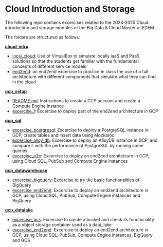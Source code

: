 # Cloud Introduction and Storage

The following repo contains excercises related to the 2024-2025 Cloud introduction and storage modules of the Big Data & Cloud Master at EDEM

The folders are structured as follows:

**[cloud-intro](./cloud_intro/)**
- [local_cloud](./cloud_intro/local_cloud/): Use of VirtualBox to simulate locally IaaS and PaaS solutions so that the students get familiar with the fundamental concepts of different service models
- [end2end](./cloud_intro/end2end/): an end2end excercise to practice in class the use of a full architecture with different components that simulate what they can find in the cloud


**[gcp_setup](./gcp_setup/)**
- [README.md](./gcp_setup/README.md): Instructions to create a GCP account and create a Compute Engine instance
- [excercise_1](./gcp_setup/excercise_1/): Excercise to deploy part of the end2end architecture in GCP

**[gcp_sql](./gcp_sql/)**
- [excercise_postgresql](./gcp_sql/excercise_postgresql/): Excercise to deploy a PostgreSQL instance in GCP, create tables and insert data using Mockaroo
- [excercise_alloy_db](./gcp_sql/excercise_alloy_db/): Excercise to deploy an AlloyDB instance in GCP, and compare it with the performance of PostgreSQL by running some queries
- [excercise_e2e](./gcp_sql/excercise_e2e/): Excercise to deploy an end2end architecture in GCP, using Cloud SQL, PubSub and Compute Engine instances

**[gcp_datawarehouse](./gcp_datawarehouse/)**
- [excercise_bigquery](./gcp_datawarehouse/excercise_bigquery/): Excercise to try the basic functionalities of BigQuery
- [excercise_end2end](./gcp_datawarehouse/excercise_end2end/): Excercise to deploy an end2end architecture in GCP, using Cloud SQL, PubSub, Compute Engine instances and BigQuery

**[gcp_datalake](./gcp_datalake/)**
- [excercise_gcs](./gcp_datalake/excercise_gcs/): Excercise to create a bucket and check its functionality as a object storage container used as a data_lake
- [excercise_end2end](./gcp_datalake/excercise_end2end): Excercise to deploy an end2end architecture in GCP, using Cloud SQL, PubSub, Compute Engine instances, BigQuery and GCS
